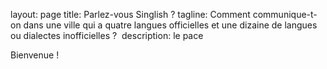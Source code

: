 
layout: page
title: Parlez-vous Singlish ?
tagline: Comment communique-t-on dans une ville qui a quatre langues officielles et une dizaine de langues ou dialectes inofficielles ? 
description: le pace

Bienvenue !
